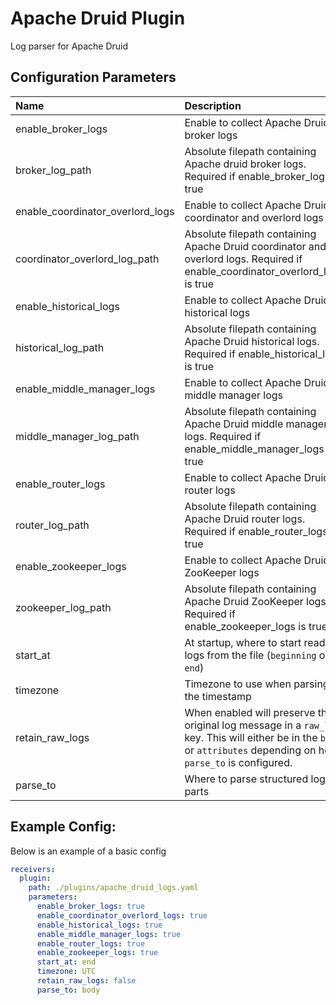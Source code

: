 # Apache Druid Plugin

Log parser for Apache Druid

## Configuration Parameters

| Name | Description | Type | Default | Required | Values |
|:-- |:-- |:-- |:-- |:-- |:-- |
| enable_broker_logs | Enable to collect Apache Druid broker logs | bool | `true` | false |  |
| broker_log_path | Absolute filepath containing Apache druid broker logs. Required if enable_broker_logs is true | string |  | false |  |
| enable_coordinator_overlord_logs | Enable to collect Apache Druid coordinator and overlord logs | bool | `true` | false |  |
| coordinator_overlord_log_path | Absolute filepath containing Apache Druid coordinator and overlord logs. Required if enable_coordinator_overlord_logs is true | string |  | false |  |
| enable_historical_logs | Enable to collect Apache Druid historical logs | bool | `true` | false |  |
| historical_log_path | Absolute filepath containing Apache Druid historical logs. Required if enable_historical_logs is true | string |  | false |  |
| enable_middle_manager_logs | Enable to collect Apache Druid middle manager logs | bool | `true` | false |  |
| middle_manager_log_path | Absolute filepath containing Apache Druid middle manager logs. Required if enable_middle_manager_logs is true | string |  | false |  |
| enable_router_logs | Enable to collect Apache Druid router logs | bool | `true` | false |  |
| router_log_path | Absolute filepath containing Apache Druid router logs. Required if enable_router_logs is true | string |  | false |  |
| enable_zookeeper_logs | Enable to collect Apache Druid ZooKeeper logs | bool | `true` | false |  |
| zookeeper_log_path | Absolute filepath containing Apache Druid ZooKeeper logs. Required if enable_zookeeper_logs is true | string |  | false |  |
| start_at | At startup, where to start reading logs from the file (`beginning` or `end`) | string | `end` | false |  |
| timezone | Timezone to use when parsing the timestamp | timezone | `UTC` | false |  |
| retain_raw_logs | When enabled will preserve the original log message in a `raw_log` key. This will either be in the `body` or `attributes` depending on how `parse_to` is configured. | bool | `false` | false |  |
| parse_to | Where to parse structured log parts | string | `body` | false | `body`, `attributes` |

## Example Config:

Below is an example of a basic config

```yaml
receivers:
  plugin:
    path: ./plugins/apache_druid_logs.yaml
    parameters:
      enable_broker_logs: true
      enable_coordinator_overlord_logs: true
      enable_historical_logs: true
      enable_middle_manager_logs: true
      enable_router_logs: true
      enable_zookeeper_logs: true
      start_at: end
      timezone: UTC
      retain_raw_logs: false
      parse_to: body
```
